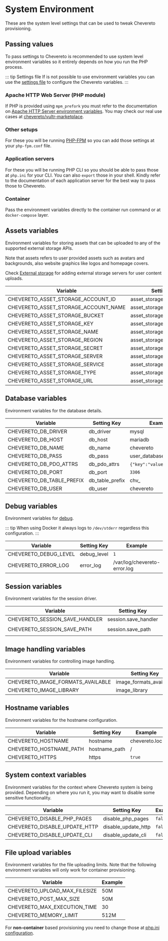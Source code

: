 # System Environment

These are the system level settings that can be used to tweak Chevereto provisioning.

## Passing values

To pass settings to Chevereto is recommended to use system level environment variables so it entirely depends on how you run the PHP process.

::: tip Settings file
If is not possible to use environment variables you can use the [settings file](../server/settings-file.md) to configure the Chevereto variables.
:::

### Apache HTTP Web Server (PHP module)

If PHP is provided using `mpm_prefork` you must refer to the documentation on [Apache HTTP Server environment variables](https://httpd.apache.org/docs/current/env.html). You may check our real use cases at [chevereto/vultr-marketplace](https://github.com/chevereto/vultr-marketplace/blob/main/files/var/lib/cloud/scripts/per-instance/provision.sh).

### Other setups

For these you will be running [PHP-FPM](https://www.php.net/manual/en/install.fpm.configuration.php) so you can add those settings at your `php-fpm.conf` file.

### Application servers

For these you will be running PHP CLI so you should be able to pass those at `php.ini` for your CLI. You can also `export` those in your shell. Kindly refer to the documentation of each application server for the best way to pass those to Chevereto.

### Container

Pass the environment variables directly to the container run command or at `docker-compose` layer.

## Assets variables

Environment variables for storing assets that can be uploaded to any of the supported external storage APIs.

Note that assets refers to user provided assets such as avatars and backgrounds, also website graphics like logos and homepage covers.

Check [External storage](../../settings/external-storage.md) for adding external storage servers for user content uploads.

| Variable                             | Setting Key                | Example        |
| ------------------------------------ | -------------------------- | -------------- |
| CHEVERETO_ASSET_STORAGE_ACCOUNT_ID   | asset_storage_account_id   | 123            |
| CHEVERETO_ASSET_STORAGE_ACCOUNT_NAME | asset_storage_account_name | account_name   |
| CHEVERETO_ASSET_STORAGE_BUCKET       | asset_storage_bucket       | bucket         |
| CHEVERETO_ASSET_STORAGE_KEY          | asset_storage_key          | key            |
| CHEVERETO_ASSET_STORAGE_NAME         | asset_storage_name         | assets         |
| CHEVERETO_ASSET_STORAGE_REGION       | asset_storage_region       | us-west-2      |
| CHEVERETO_ASSET_STORAGE_SECRET       | asset_storage_secret       | secret         |
| CHEVERETO_ASSET_STORAGE_SERVER       | asset_storage_server       | server         |
| CHEVERETO_ASSET_STORAGE_SERVICE      | asset_storage_service      | service        |
| CHEVERETO_ASSET_STORAGE_TYPE         | asset_storage_type         | s3             |
| CHEVERETO_ASSET_STORAGE_URL          | asset_storage_url          | `<url>/bucket` |

## Database variables

Environment variables for the database details.

| Variable                  | Setting Key     | Example                  |
| ------------------------- | --------------- | ------------------------ |
| CHEVERETO_DB_DRIVER       | db_driver       | mysql                    |
| CHEVERETO_DB_HOST         | db_host         | mariadb                  |
| CHEVERETO_DB_NAME         | db_name         | chevereto                |
| CHEVERETO_DB_PASS         | db_pass         | user_database_password   |
| CHEVERETO_DB_PDO_ATTRS    | db_pdo_attrs    | `{"key":"value"}` (json) |
| CHEVERETO_DB_PORT         | db_port         | `3306`                   |
| CHEVERETO_DB_TABLE_PREFIX | db_table_prefix | chv_                     |
| CHEVERETO_DB_USER         | db_user         | chevereto                |

## Debug variables

Environment variables for [debug](../troubleshoot/debug.md).

::: tip
When using Docker it always logs to `/dev/stderr` regardless this configuration.
:::

| Variable              | Setting Key | Example                      |
| --------------------- | ----------- | ---------------------------- |
| CHEVERETO_DEBUG_LEVEL | debug_level | `1`                          |
| CHEVERETO_ERROR_LOG   | error_log   | /var/log/chevereto-error.log |

## Session variables

Environment variables for the session driver.

| Variable                       | Setting Key          | Example              |
| ------------------------------ | -------------------- | -------------------- |
| CHEVERETO_SESSION_SAVE_HANDLER | session.save_handler | `redis` `files`      |
| CHEVERETO_SESSION_SAVE_PATH    | session.save_path    | `tcp://redis` `/tmp` |

## Image handling variables

Environment variables for controlling image handling.

| Variable                          | Setting Key             | Example                          |
| --------------------------------- | ----------------------- | -------------------------------- |
| CHEVERETO_IMAGE_FORMATS_AVAILABLE | image_formats_available | `'JPG','PNG','BMP','GIF','WEBP'` |
| CHEVERETO_IMAGE_LIBRARY           | image_library           | `imagick` `gd`                   |

## Hostname variables

Environment variables for the hostname configuration.

| Variable                | Setting Key   | Example       |
| ----------------------- | ------------- | ------------- |
| CHEVERETO_HOSTNAME      | hostname      | chevereto.loc |
| CHEVERETO_HOSTNAME_PATH | hostname_path | /             |
| CHEVERETO_HTTPS         | https         | `true`        |

## System context variables

Environment variables for the context where Chevereto system is being provided. Depending on where you run it, you may want to disable some sensitive functionality.

| Variable                      | Setting Key         | Example |
| ----------------------------- | ------------------- | ------- |
| CHEVERETO_DISABLE_PHP_PAGES   | disable_php_pages   | `false` |
| CHEVERETO_DISABLE_UPDATE_HTTP | disable_update_http | `false` |
| CHEVERETO_DISABLE_UPDATE_CLI  | disable_update_cli  | `false` |

## File upload variables

Environment variables for the file uploading limits. Note that the following environment variables will only work for container provisioning.

| Variable                      | Example |
| ----------------------------- | ------- |
| CHEVERETO_UPLOAD_MAX_FILESIZE | 50M     |
| CHEVERETO_POST_MAX_SIZE       | 50M     |
| CHEVERETO_MAX_EXECUTION_TIME  | 30      |
| CHEVERETO_MEMORY_LIMIT        | 512M    |

For **non-container** based provisioning you need to change those at [php.ini configuration](./requirements.md#php-configuration).
